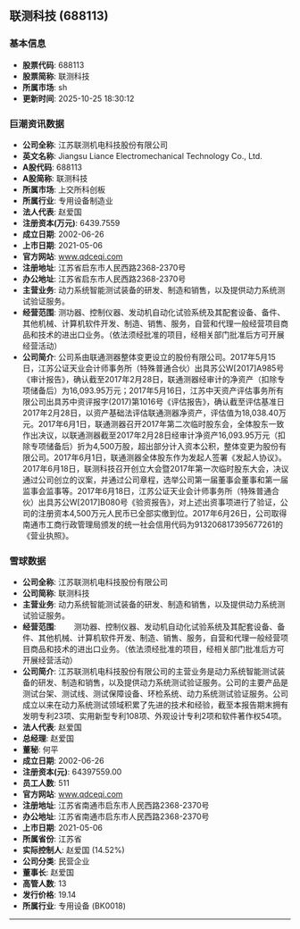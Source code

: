## 联测科技 (688113)

### 基本信息

- **股票代码**: 688113
- **股票简称**: 联测科技
- **所属市场**: sh
- **更新时间**: 2025-10-25 18:30:12

### 巨潮资讯数据

- **公司全称**: 江苏联测机电科技股份有限公司
- **英文名称**: Jiangsu Liance Electromechanical Technology Co., Ltd.
- **A股代码**: 688113
- **A股简称**: 联测科技
- **所属市场**: 上交所科创板
- **所属行业**: 专用设备制造业
- **法人代表**: 赵爱国
- **注册资本(万元)**: 6439.7559
- **成立日期**: 2002-06-26
- **上市日期**: 2021-05-06
- **官方网站**: www.qdceqi.com
- **注册地址**: 江苏省启东市人民西路2368-2370号
- **办公地址**: 江苏省启东市人民西路2368-2370号
- **主营业务**: 动力系统智能测试装备的研发、制造和销售，以及提供动力系统测试验证服务。
- **经营范围**: 测功器、控制仪器、发动机自动化试验系统及其配套设备、备件、其他机械、计算机软件开发、制造、销售、服务，自营和代理一般经营项目商品和技术的进出口业务。（依法须经批准的项目，经相关部门批准后方可开展经营活动）
- **公司简介**: 公司系由联通测器整体变更设立的股份有限公司。2017年5月15日，江苏公证天业会计师事务所（特殊普通合伙）出具苏公W[2017]A985号《审计报告》，确认截至2017年2月28日，联通测器经审计的净资产（扣除专项储备后）为16,093.95万元；2017年5月16日，江苏中天资产评估事务所有限公司出具苏中资评报字(2017)第1016号《评估报告》，确认截至评估基准日2017年2月28日，以资产基础法评估联通测器净资产，评估值为18,038.40万元。2017年6月1日，联通测器召开2017年第二次临时股东会，全体股东一致作出决议，以联通测器截至2017年2月28日经审计净资产16,093.95万元（扣除专项储备后）折为4,500万股，超出部分计入资本公积，整体变更为股份有限公司。2017年6月1日，联通测器全体股东作为发起人签署《发起人协议》。2017年6月18日，联测科技召开创立大会暨2017年第一次临时股东大会，决议通过公司创立的议案，并通过公司章程，选举公司第一届董事会董事和第一届监事会监事等。2017年6月18日，江苏公证天业会计师事务所（特殊普通合伙）出具苏公W[2017]B080号《验资报告》，对上述出资事项进行了验证，公司的注册资本4,500万元人民币已全部实缴到位。2017年6月26日，公司取得南通市工商行政管理局颁发的统一社会信用代码为913206817395677261的《营业执照》。

### 雪球数据

- **公司全称**: 江苏联测机电科技股份有限公司
- **公司简称**: 联测科技
- **主营业务**: 动力系统智能测试装备的研发、制造和销售，以及提供动力系统测试验证服务。
- **经营范围**: 　　测功器、控制仪器、发动机自动化试验系统及其配套设备、备件、其他机械、计算机软件开发、制造、销售、服务，自营和代理一般经营项目商品和技术的进出口业务。（依法须经批准的项目，经相关部门批准后方可开展经营活动）
- **公司简介**: 江苏联测机电科技股份有限公司的主营业务是动力系统智能测试装备的研发、制造和销售，以及提供动力系统测试验证服务。公司的主要产品是测试台架、测试线、测试保障设备、环检系统、动力系统测试验证服务。公司成立以来在动力系统测试领域积累了先进的技术和经验，截至本报告期末拥有发明专利23项、实用新型专利108项、外观设计专利2项和软件著作权54项。
- **法人代表**: 赵爱国
- **总经理**: 赵爱国
- **董秘**: 何平
- **成立日期**: 2002-06-26
- **注册资本(元)**: 64397559.00
- **员工人数**: 511
- **官方网站**: www.qdceqi.com
- **注册地址**: 江苏省南通市启东市人民西路2368-2370号
- **办公地址**: 江苏省南通市启东市人民西路2368-2370号
- **上市日期**: 2021-05-06
- **所属省份**: 江苏省
- **实际控制人**: 赵爱国 (14.52%)
- **公司分类**: 民营企业
- **董事长**: 赵爱国
- **高管人数**: 13
- **发行价格**: 19.14
- **所属行业**: 专用设备 (BK0018)

---